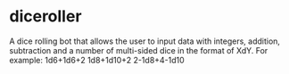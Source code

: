 # diceroller
A dice rolling bot that allows the user to input data with integers, addition, subtraction 
and a number of multi-sided dice in the format of XdY.
For example:
1d6+1d6+2 
1d8+1d10+2
2-1d8+4-1d10
